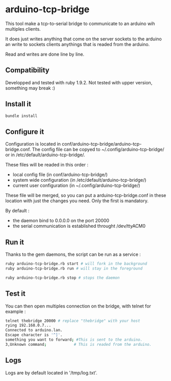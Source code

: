arduino-tcp-bridge
==================

This tool make a tcp-to-serial bridge to communicate to an arduino wih multiples clients.

It does just writes anything that come on the server sockets to the arduino an write to sockets clients
anythings that is readed from the arduino.

Read and writes are done line by line.

Compatibility
-------------
Developped and tested with ruby 1.9.2. Not tested with upper version, something may break :)


Install it
-----------
```bash
bundle install
```

Configure it
-------------
Configuration is located in conf/arduino-tcp-bridge/arduino-tcp-bridge.conf.
The config file can be copyed to ~/.config/arduino-tcp-bridge/ or in /etc/default/arduino-tcp-bridge/.

These files will be readed in this order :
- local config file (in conf/arduino-tcp-bridge/)
- system wide configuration (in /etc/default/arduino-tcp-bridge/)
- current user configuration (in ~/.config/arduino-tcp-bridge/)

These file will be merged, so you can put a arduino-tcp-bridge.conf in these location with just the changes you need.
Only the first is mandatory.

By default :
- the daemon bind to 0.0.0.0 on the port 20000
- the serial communication is established throught /dev/ttyACM0



Run it
-------
Thanks to the gem daemons, the script can be run as a service :
```bash
ruby arduino-tcp-bridge.rb start # will fork in the background
ruby arduino-tcp-bridge.rb run # will stay in the foreground

ruby arduino-tcp-bridge.rb stop # stops the daemon
```

Test it
-------
You can then open multiples connection on the bridge, with telnet for example :
```bash
telnet thebridge 20000 # replace "thebridge" with your host
rying 192.168.0.7...
Connected to arduino.lan.
Escape character is '^]'.
something you want to forward; #This is sent to the arduino.
3,Unknown command;            # This is readed from the arduino.
```

Logs
-------
Logs are by default located in '/tmp/log.txt'.

